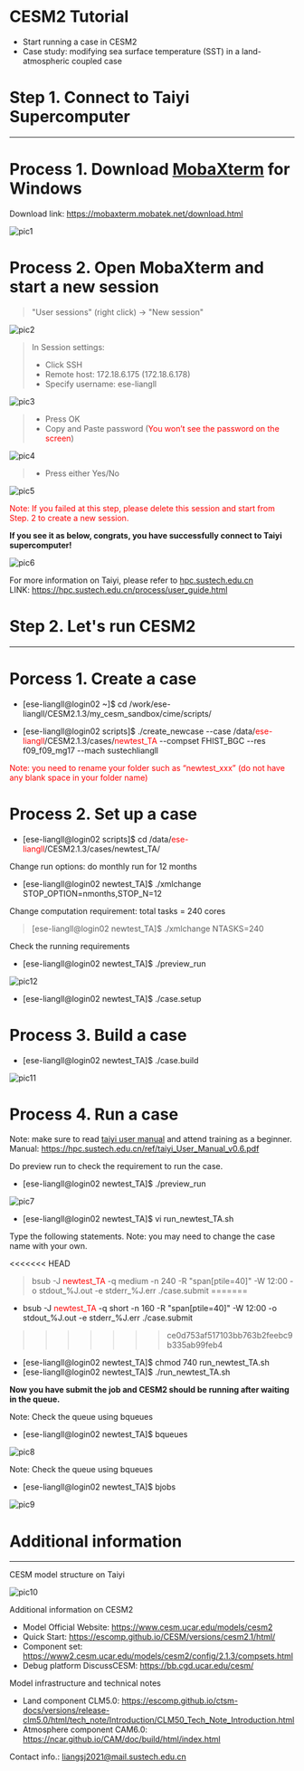 # CESM2 Tutorial  
- Start running a case in CESM2
- Case study: modifying sea surface temperature (SST) in a land-atmospheric coupled case

# Step 1. Connect to Taiyi Supercomputer

------

Process 1. Download [MobaXterm](https://mobaxterm.mobatek.net/download.html) for Windows
====
Download link: https://mobaxterm.mobatek.net/download.html

![pic1](./pics/tutorial_1.png)

Process 2. Open MobaXterm and start a new session
====

> "User sessions" (right click) -> "New session"

![pic2](./pics/tutorial_2.png)

> In Session settings:
> - Click SSH  
> - Remote host: 172.18.6.175 (172.18.6.178)  
> - Specify username: ese-liangll

![pic3](./pics/tutorial_3.png)

> - Press OK  
> - Copy and Paste password (<font color="red">You won’t see the password on the screen</font>)

![pic4](./pics/tutorial_4.png)

>- Press either Yes/No

![pic5](./pics/tutorial_5.png)

<font color="red">Note: If you failed at this step, please delete this session and start from Step. 2 to create a new session.</font>

**If you see it as below, congrats, you have successfully connect to Taiyi supercomputer!**

![pic6](./pics/tutorial_6.png)

For more information on Taiyi, please refer to [hpc.sustech.edu.cn](https://hpc.sustech.edu.cn/process/user_guide.html)  
LINK: https://hpc.sustech.edu.cn/process/user_guide.html

# Step 2. Let's run CESM2

------

Porcess 1. Create a case
====

- \[ese-liangll@login02 ~]$ cd /work/ese-liangll/CESM2.1.3/my_cesm_sandbox/cime/scripts/

- \[ese-liangll@login02 scripts]$ ./create_newcase --case /data/<font color="red">ese-liangll</font>/CESM2.1.3/cases/<font color="red">newtest_TA</font> --compset FHIST_BGC --res f09_f09_mg17 --mach sustechliangll

<font color="red">Note: you need to rename your folder such as “newtest_xxx” (do not have any blank space in your folder name)</font>

Process 2. Set up a case
====

- \[ese-liangll@login02 scripts]$ cd /data/<font color="red">ese-liangll</font>/CESM2.1.3/cases/newtest_TA/

Change run options: do monthly run for 12 months

- \[ese-liangll@login02 newtest_TA]$ ./xmlchange STOP_OPTION=nmonths,STOP_N=12

Change computation requirement: total tasks = 240 cores
>\[ese-liangll@login02 newtest_TA]$ ./xmlchange NTASKS=240

Check the running requirements

- \[ese-liangll@login02 newtest_TA]$ ./preview_run

![pic12](./pics/tutorial_12.png)

- \[ese-liangll@login02 newtest_TA]$ ./case.setup

Process 3. Build a case
====

- \[ese-liangll@login02 newtest_TA]$ ./case.build

![pic11](./pics/tutorial_11.png)

Process 4. Run a case
====

Note: make sure to read [taiyi user manual]( https://hpc.sustech.edu.cn/ref/taiyi_User_Manual_v0.6.pdf) and attend training as a beginner.  
Manual:  https://hpc.sustech.edu.cn/ref/taiyi_User_Manual_v0.6.pdf

Do preview run to check the requirement to run the case.
- \[ese-liangll@login02 newtest_TA]$ ./preview_run

![pic7](./pics/tutorial_7.png)

- \[ese-liangll@login02 newtest_TA]$ vi run_newtest_TA.sh

Type the following statements. Note: you may need to change the case name with your own.

<<<<<<< HEAD
>bsub -J <font color="red">newtest_TA</font> -q medium -n 240 -R "span\[ptile=40]" -W 12:00 -o stdout_%J.out -e stderr_%J.err ./case.submit
=======
- bsub -J <font color="red">newtest_TA</font> -q short -n 160 -R "span\[ptile=40]" -W 12:00 -o stdout_%J.out -e stderr_%J.err ./case.submit
>>>>>>> ce0d753af517103bb763b2feebc9b335ab99feb4

- \[ese-liangll@login02 newtest_TA]$ chmod 740 run_newtest_TA.sh
- [ese-liangll@login02 newtest_TA]$ ./run_newtest_TA.sh

**Now you have submit the job and CESM2 should be running after waiting in the queue.**

Note: Check the queue using bqueues
- [ese-liangll@login02 newtest_TA]$ bqueues

![pic8](./pics/tutorial_8.png)

Note: Check the queue using bqueues
- [ese-liangll@login02 newtest_TA]$ bjobs

![pic9](./pics/tutorial_9.png)

# Additional information

------

CESM model structure on Taiyi

![pic10](./pics/tutorial_10.png)

Additional information on CESM2 
- Model Official Website: https://www.cesm.ucar.edu/models/cesm2
- Quick Start: https://escomp.github.io/CESM/versions/cesm2.1/html/
- Component set: https://www2.cesm.ucar.edu/models/cesm2/config/2.1.3/compsets.html
- Debug platform DiscussCESM: https://bb.cgd.ucar.edu/cesm/

Model infrastructure and technical notes
- Land component CLM5.0: https://escomp.github.io/ctsm-docs/versions/release-clm5.0/html/tech_note/Introduction/CLM50_Tech_Note_Introduction.html
- Atmosphere component CAM6.0: https://ncar.github.io/CAM/doc/build/html/index.html

Contact info.: liangsj2021@mail.sustech.edu.cn
